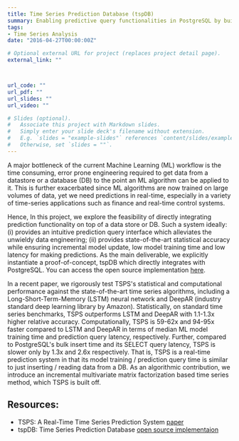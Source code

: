 ```yaml
---
title: Time Series Prediction Database (tspDB)
summary: Enabling predictive query functionalities in PostgreSQL by building an additional “prediction index” for time-series data.
tags:
- Time Series Analysis
date: "2016-04-27T00:00:00Z"

# Optional external URL for project (replaces project detail page).
external_link: ""



url_code: ""
url_pdf: ""
url_slides: ""
url_video: ""

# Slides (optional).
#   Associate this project with Markdown slides.
#   Simply enter your slide deck's filename without extension.
#   E.g. `slides = "example-slides"` references `content/slides/example-slides.md`.
#   Otherwise, set `slides = ""`.
---
```


A major bottleneck of the current Machine Learning (ML) workflow is the time consuming, error prone engineering required to get data from a datastore or a database (DB) to the point an ML algorithm can be applied to it. This is further exacerbated since ML algorithms are now trained on large volumes of data, yet we need predictions in real-time, especially in a variety of time-series applications such as finance and real-time control systems. 

Hence, In this project, we explore the feasibility of directly integrating prediction functionality on top of a data store or DB. Such a system ideally: (i) provides an intuitive prediction query interface which alleviates the unwieldy data engineering; (ii) provides state-of-the-art statistical accuracy while ensuring incremental model update, low model training time and low latency for making predictions. As the main deliverable, we explicitly instantiate a proof-of-concept, tspDB which directly integrates with PostgreSQL. You can access the open source implementation [here](https://tspdb.mit.edu).

In a recent paper, we rigorously test TSPS's statistical and computational performance against the state-of-the-art time series algorithms, including a Long-Short-Term-Memory (LSTM) neural network and DeepAR (industry standard deep learning library by Amazon). Statistically, on standard time series benchmarks, TSPS outperforms LSTM and DeepAR with 1.1-1.3x higher relative accuracy. Computationally, TSPS is 59-62x and 94-95x faster compared to LSTM and DeepAR in terms of median ML model training time and prediction query latency, respectively. Further, compared to PostgreSQL's bulk insert time and its SELECT query latency, TSPS is slower only by 1.3x and 2.6x respectively. That is, TSPS is a real-time prediction system in that its model training / prediction query time is similar to just inserting / reading data from a DB. As an algorithmic contribution, we introduce an incremental multivariate matrix factorization based time series method, which TSPS is built off.



## Resources:
- TSPS: A Real-Time Time Series Prediction System [paper](/publication/tsps)
- tspDB: Time Series Prediction Database [open source implementaion](https://tspdb.mit.edu)
